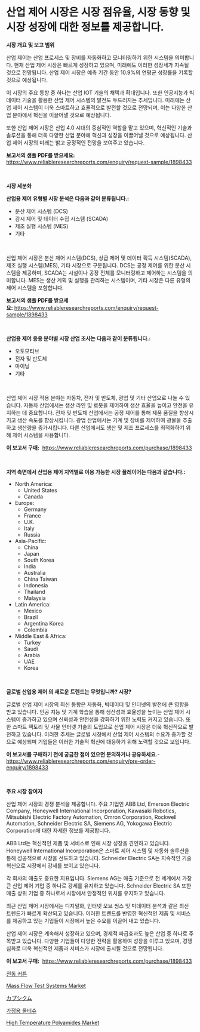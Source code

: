 <p><h1>산업 제어 시장은 시장 점유율, 시장 동향 및 시장 성장에 대한 정보를 제공합니다.</h1></p><p><strong>시장 개요 및 보고 범위</strong></p>
<p><p>산업 제어는 산업 프로세스 및 장비를 자동화하고 모니터링하기 위한 시스템을 의미합니다. 현재 산업 제어 시장은 빠르게 성장하고 있으며, 미래에도 이러한 성장세가 지속될 것으로 전망됩니다. 산업 제어 시장은 예측 기간 동안 10.9%의 연평균 성장률을 기록할 것으로 예상됩니다.</p><p>이 시장의 주요 동향 중 하나는 산업 IOT 기술의 채택과 확대입니다. 또한 인공지능과 빅데이터 기술을 활용한 산업 제어 시스템의 발전도 두드러지는 추세입니다. 미래에는 산업 제어 시스템이 더욱 스마트하고 효율적으로 발전할 것으로 전망되며, 이는 다양한 산업 분야에서 혁신을 이끌어낼 것으로 예상됩니다.</p><p>또한 산업 제어 시장은 산업 4.0 시대의 중심적인 역할을 맡고 있으며, 혁신적인 기술과 솔루션을 통해 더욱 다양한 산업 분야에 혁신과 성장을 이끌어낼 것으로 예상됩니다. 산업 제어 시장의 미래는 밝고 긍정적인 전망을 보여주고 있습니다.</p></p>
<p><strong>보고서의 샘플 PDF를 받으세요:</strong> <a href="https://www.reliableresearchreports.com/enquiry/request-sample/1898433">https://www.reliableresearchreports.com/enquiry/request-sample/1898433</a></p>
<p>&nbsp;</p>
<p><strong>시장 세분화</strong></p>
<p><strong>산업용 제어 유형별 시장 분석은 다음과 같이 분류됩니다.:</strong></p>
<p><ul><li>분산 제어 시스템 (DCS)</li><li>감시 제어 및 데이터 수집 시스템 (SCADA)</li><li>제조 실행 시스템 (MES)</li><li>기타</li></ul></p>
<p>&nbsp;</p>
<p><p>산업 제어 시장은 분산 제어 시스템(DCS), 상급 제어 및 데이터 획득 시스템(SCADA), 제조 실행 시스템(MES), 기타 시장으로 구분됩니다. DCS는 공정 제어를 위한 분산 시스템을 제공하며, SCADA는 시설이나 공장 전체를 모니터링하고 제어하는 시스템을 의미합니다. MES는 생산 계획 및 실행을 관리하는 시스템이며, 기타 시장은 다른 유형의 제어 시스템을 포함합니다.</p></p>
<p><strong>보고서의 샘플 PDF를 받으세요:</strong>&nbsp;<a href="https://www.reliableresearchreports.com/enquiry/request-sample/1898433">https://www.reliableresearchreports.com/enquiry/request-sample/1898433</a></p>
<p>&nbsp;</p>
<p><strong> 산업용 제어 응용 분야별 시장 산업 조사는 다음과 같이 분류됩니다.:</strong></p>
<p><ul><li>오토모티브</li><li>전자 및 반도체</li><li>마이닝</li><li>기타</li></ul></p>
<p>&nbsp;</p>
<p><p>산업 제어 시장 적용 분야는 자동차, 전자 및 반도체, 광업 및 기타 산업으로 나눌 수 있습니다. 자동차 산업에서는 생산 라인 및 로봇을 제어하여 생산 효율을 높이고 안전을 유지하는 데 중요합니다. 전자 및 반도체 산업에서는 공정 제어를 통해 제품 품질을 향상시키고 생산 속도를 향상시킵니다. 광업 산업에서는 기계 및 장비를 제어하여 광물을 추출하고 생산량을 증가시킵니다. 다른 산업에서도 생산 및 제조 프로세스를 최적화하기 위해 제어 시스템을 사용합니다.</p></p>
<p><strong>이 보고서 구매:</strong>&nbsp; <a href="https://www.reliableresearchreports.com/purchase/1898433">https://www.reliableresearchreports.com/purchase/1898433</a></p>
<p>&nbsp;</p>
<p><strong>지역 측면에서 산업용 제어 지역별로 이용 가능한 시장 플레이어는 다음과 같습니다.:</strong></p>
<p><ul>
    <li>
        North America:
        <ul>
            <li>United States</li>
            <li>Canada</li>
        </ul>
    </li>
    <li>
        Europe:
        <ul>
            <li>Germany</li>
            <li>France</li>
            <li>U.K.</li>
            <li>Italy</li>
            <li>Russia</li>
        </ul>
    </li>
    <li>
        Asia-Pacific:
        <ul>
            <li>China</li>
            <li>Japan</li>
            <li>South Korea</li>
            <li>India</li>
            <li>Australia</li>
            <li>China Taiwan</li>
            <li>Indonesia</li>
            <li>Thailand</li>
            <li>Malaysia</li>
        </ul>
    </li>
    <li>
        Latin America:
        <ul>
            <li>Mexico</li>
            <li>Brazil</li>
            <li>Argentina Korea</li>
            <li>Colombia</li>
        </ul>
    </li>
    <li>
        Middle East & Africa:
        <ul>
            <li>Turkey</li>
            <li>Saudi</li>
            <li>Arabia</li>
            <li>UAE</li>
            <li>Korea</li>
        </ul>
    </li>
    </ul></p>
<p>&nbsp;</p>
<p><strong>글로벌 산업용 제어 의 새로운 트렌드는 무엇입니까? 시장?</strong></p>
<p><p>글로벌 산업 제어 시장의 최신 동향은 자동화, 빅데이터 및 인터넷의 발전에 큰 영향을 받고 있습니다. 인공 지능 및 기계 학습을 통해 생산성과 효율성을 높이는 산업 제어 시스템이 증가하고 있으며 신뢰성과 안전성을 강화하기 위한 노력도 커지고 있습니다. 또한 스마트 팩토리 및 사물 인터넷 기술의 도입으로 산업 제어 시장은 더욱 혁신적으로 발전하고 있습니다. 이러한 추세는 글로벌 시장에서 산업 제어 시스템의 수요가 증가할 것으로 예상되며 기업들은 이러한 기술적 혁신에 대응하기 위해 노력할 것으로 보입니다.</p></p>
<p><strong>이 보고서를 구매하기 전에 궁금한 점이 있으면 문의하거나 공유하세요.</strong>- <a href="https://www.reliableresearchreports.com/enquiry/pre-order-enquiry/1898433">https://www.reliableresearchreports.com/enquiry/pre-order-enquiry/1898433</a></p>
<p>&nbsp;</p>
<p><strong>주요 시장 참여자</strong></p>
<p><p>산업 제어 시장의 경쟁 분석을 제공합니다. 주요 기업인 ABB Ltd, Emerson Electric Company, Honeywell International Incorporation, Kawasaki Robotics, Mitsubishi Electric Factory Automation, Omron Corporation, Rockwell Automation, Schneider Electric SA, Siemens AG, Yokogawa Electric Corporation에 대한 자세한 정보를 제공합니다. </p><p>ABB Ltd는 혁신적인 제품 및 서비스로 인해 시장 성장을 견인하고 있습니다. Honeywell International Incorporation은 스마트 제어 시스템 및 자동화 솔루션을 통해 성공적으로 시장을 선도하고 있습니다. Schneider Electric SA는 지속적인 기술 혁신으로 시장에서 강세를 보이고 있습니다. </p><p>각 회사의 매출도 중요한 지표입니다. Siemens AG는 매출 기준으로 전 세계에서 가장 큰 산업 제어 기업 중 하나로 강세를 유지하고 있습니다. Schneider Electric SA 또한 매출 상위 기업 중 하나로서 시장에서 안정적인 위치를 유지하고 있습니다. </p><p>최근 산업 제어 시장에서는 디지털화, 인터넷 오브 씽스 및 빅데이터 분석과 같은 최신 트렌드가 빠르게 확산되고 있습니다. 이러한 트렌드를 반영한 혁신적인 제품 및 서비스를 제공하고 있는 기업들이 시장에서 높은 수요를 이끌어 내고 있습니다. </p><p>산업 제어 시장은 계속해서 성장하고 있으며, 경제적 파급효과도 높은 산업 중 하나로 주목받고 있습니다. 다양한 기업들이 다양한 전략을 활용하여 성장을 이루고 있으며, 경쟁 심화로 더욱 혁신적인 제품과 서비스가 시장에 출시될 것으로 전망됩니다.</p></p>
<p><strong>이 보고서 구매:</strong>&nbsp;&nbsp;<a href="https://www.reliableresearchreports.com/purchase/1898433">https://www.reliableresearchreports.com/purchase/1898433</a></p>
<p><p><a href="https://medium.com/@robertojones8678/%EC%A0%84%EA%B8%B0-%EC%BB%A4%ED%8A%BC-%EC%8B%9C%EC%9E%A5-%EC%8B%9C%EC%9E%A5-cagr-%EC%8B%9C%EC%9E%A5-%EB%8F%99%ED%96%A5-%EB%B0%8F-%EC%84%B1%EC%9E%A5-%EC%A0%84%EB%9E%B5%EC%97%90-%EB%8C%80%ED%95%9C-%ED%86%B5%EC%B0%B0%EB%A0%A5-d748d58da5d2">전동 커튼</a></p><p><a href="https://issuu.com/reportprime-2/docs/mass-flow-test-systems-market-size-2030.pptx">Mass Flow Test Systems Market</a></p><p><a href="https://medium.com/@solomonbode85/%E3%82%AD%E3%83%A3%E3%83%83%E3%83%97%E3%82%B7%E3%82%AB%E3%83%A0%E5%B8%82%E5%A0%B4%E3%81%AE%E5%88%86%E6%9E%90-%E3%82%B0%E3%83%AD%E3%83%BC%E3%83%90%E3%83%AB%E7%94%A3%E6%A5%AD%E3%81%AE%E8%A6%8B%E9%80%9A%E3%81%97%E3%81%A8%E4%BA%88%E6%B8%AC-2024%E5%B9%B4%E3%81%8B%E3%82%892031%E5%B9%B4-a654c72f0ddb">カプシクム</a></p><p><a href="https://github.com/vseigx30c9a1j/Market-Research-Report-List-1/blob/main/3355065194217.md">가정용 물티슈</a></p><p><a href="https://github.com/WillieWoodard/Market-Research-Report-List-3/blob/main/high-temperature-polyamides-market.md">High Temperature Polyamides Market</a></p></p>
